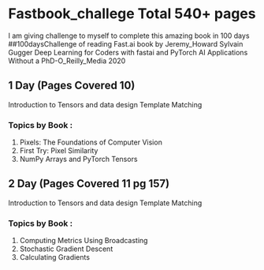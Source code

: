 # Fastbook_challege Total 540+ pages
I am giving challenge to myself to complete this amazing book in 100 days
##100daysChallenge
of reading Fast.ai book by Jeremy_Howard Sylvain Gugger Deep Learning for Coders with fastai and PyTorch AI Applications Without a PhD-O_Reilly_Media 2020


## 1 Day (Pages Covered 10)
Introduction to Tensors and data design 
Template Matching
### Topics by Book :
1. Pixels: The Foundations of Computer Vision
2. First Try: Pixel Similarity
3. NumPy Arrays and PyTorch Tensors


## 2 Day (Pages Covered 11 pg 157)
Introduction to Tensors and data design 
Template Matching
### Topics by Book :
1. Computing Metrics Using Broadcasting
2. Stochastic Gradient Descent
3. Calculating Gradients


